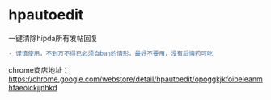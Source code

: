 # hpautoedit
一键清除hipda所有发帖回复

```diff
- 谨慎使用，不到万不得已必须自ban的情形，最好不要用，没有后悔药可吃
```

chrome商店地址：https://chrome.google.com/webstore/detail/hpautoedit/opoggkjkfoibeleanmhfaeoickjjnhkd
